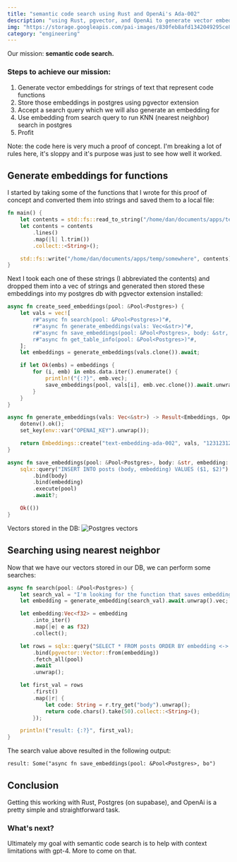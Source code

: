```yaml
---
title: "semantic code search using Rust and OpenAi's Ada-002"
description: "using Rust, pgvector, and OpenAi to generate vector embeddings for code to enable semantic code search." 
img: "https://storage.googleapis.com/pai-images/830feb8afd1342049295ce86bdf62196.png"
category: "engineering"
---
```


Our mission: **semantic code search.**

### Steps to achieve our mission:
1. Generate vector embeddings for strings of text that represent code functions
2. Store those embeddings in postgres using pgvector extension
3. Accept a search query which we will also generate an embedding for
4. Use embedding from search query to run KNN (nearest neighbor) search in postgres
5. Profit

Note: the code here is very much a proof of concept. I'm breaking a lot of rules here, it's sloppy and it's purpose was just to see how well it worked.


## Generate embeddings for functions

I started by taking some of the functions that I wrote for this proof of concept and converted them into strings and saved them to a local file:

```rust
fn main() {
    let contents = std::fs::read_to_string("/home/dan/documents/apps/temp/somewhere").unwrap();
    let contents = contents
        .lines()
        .map(|l| l.trim())
        .collect::<String>();

    std::fs::write("/home/dan/documents/apps/temp/somewhere", contents).unwrap();
}
```

Next I took each one of these strings (I abbreviated the contents) and dropped them into a vec of strings and generated then stored these embeddings into my postgres db with pgvector extension installed:

```rust
async fn create_seed_embeddings(pool: &Pool<Postgres>) {
    let vals = vec![
        r#"async fn search(pool: &Pool<Postgres>)"#,
        r#"async fn generate_embeddings(vals: Vec<&str>)"#,
        r#"async fn save_embeddings(pool: &Pool<Postgres>, body: &str, embedding: Vec<f64> )"#,
        r#"async fn get_table_info(pool: &Pool<Postgres>)"#,
    ];
    let embeddings = generate_embeddings(vals.clone()).await;

    if let Ok(embs) = embeddings {
        for (i, emb) in embs.data.iter().enumerate() {
            println!("{:?}", emb.vec);
            save_embeddings(pool, vals[i], emb.vec.clone()).await.unwrap();
        }
    }
}

async fn generate_embeddings(vals: Vec<&str>) -> Result<Embeddings, OpenAiError> {
    dotenv().ok();
    set_key(env::var("OPENAI_KEY").unwrap());

    return Embeddings::create("text-embedding-ada-002", vals, "12312312312").await.unwrap();
}

async fn save_embeddings(pool: &Pool<Postgres>, body: &str, embedding: Vec<f64> ) -> Result<(), sqlx::Error> {
    sqlx::query("INSERT INTO posts (body, embedding) VALUES ($1, $2)")
        .bind(body)
        .bind(embedding)
        .execute(pool)
        .await?;

    Ok(())
}
```

Vectors stored in the DB:
![Postgres vectors](/img/pg_vector_ss.png)


## Searching using nearest neighbor

Now that we have our vectors stored in our DB, we can perform some searches:

```rust
async fn search(pool: &Pool<Postgres>) {
    let search_val = "I'm looking for the function that saves embeddings to the database";
    let embedding = generate_embedding(search_val).await.unwrap().vec;

    let embedding:Vec<f32> = embedding
        .into_iter()
        .map(|e| e as f32)
        .collect();

    let rows = sqlx::query("SELECT * FROM posts ORDER BY embedding <-> $1 LIMIT 5")
        .bind(pgvector::Vector::from(embedding))
        .fetch_all(pool)
        .await
        .unwrap();

    let first_val = rows
        .first()
        .map(|r| {
            let code: String = r.try_get("body").unwrap();
            return code.chars().take(50).collect::<String>();
        });

    println!("result: {:?}", first_val);
}
```

The search value above resulted in the following output: 
```
result: Some("async fn save_embeddings(pool: &Pool<Postgres>, bo")
```

## Conclusion
Getting this working with Rust, Postgres (on supabase), and OpenAi is a pretty simple and straightforward task.

### What's next? 
Ultimately my goal with semantic code search is to help with context limitations with gpt-4. More to come on that. 

